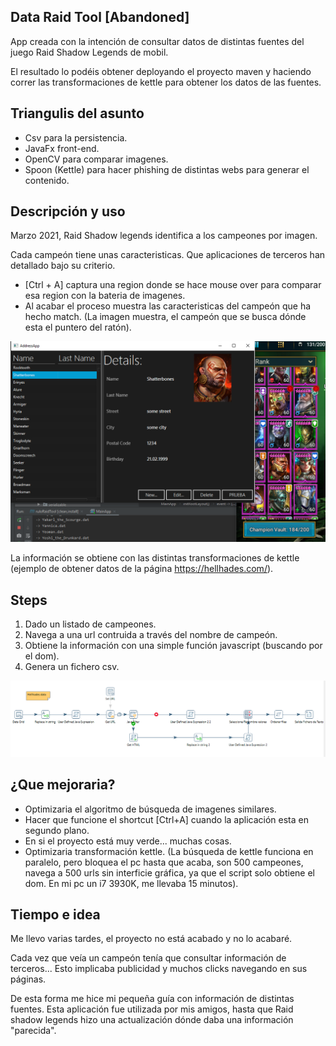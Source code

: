 ## Data Raid Tool [Abandoned]
App creada con la intención de consultar datos de distintas fuentes del juego Raid Shadow Legends de mobil.

El resultado lo podéis obtener deployando el proyecto maven y haciendo correr las transformaciones de kettle para obtener los datos de las fuentes.

## Triangulis del asunto

- Csv para la persistencia.
- JavaFx front-end.
- OpenCV para comparar imagenes.
- Spoon (Kettle) para hacer phishing de distintas webs para generar el contenido.

## Descripción y uso

Marzo 2021, Raid Shadow legends identifica a los campeones por imagen.

Cada campeón tiene unas caracteristicas. Que aplicaciones de terceros han detallado bajo su criterio.

- [Ctrl + A] captura una region donde se hace mouse over para comparar esa region con la bateria de imagenes.
- Al acabar el proceso muestra las caracteristicas del campeón que ha hecho match. (La imagen muestra, el campeón que se busca dónde esta el puntero del ratón).

![plot](./readme-pictures/Example.png)

La información se obtiene con las distintas transformaciones de kettle (ejemplo de obtener datos de la página https://hellhades.com/).

Steps
----
1) Dado un listado de campeones.
2) Navega a una url contruida a través del nombre de campeón.
3) Obtiene la información con una simple función javascript (buscando por el dom).
4) Genera un fichero csv.


![plot](./readme-pictures/HellhadesRatingData.png)


## ¿Que mejoraria?
- Optimizaria el algoritmo de búsqueda de imagenes similares.
- Hacer que funcione el shortcut [Ctrl+A] cuando la aplicación esta en segundo plano.
- En si el proyecto está muy verde... muchas cosas.
- Optimizaria transformación kettle.
(La búsqueda de kettle funciona en paralelo, pero bloquea el pc hasta que acaba, son 500 campeones, navega a 500 urls sin interficie gráfica, ya que el script solo obtiene el dom. En mi pc un i7 3930K, me llevaba 15 minutos).

## Tiempo e idea

Me llevo varias tardes, el proyecto no está acabado y no lo acabaré.

Cada vez que veía un campeón tenía que consultar información de terceros... Esto implicaba publicidad y muchos clicks navegando en sus páginas.

De esta forma me hice mi pequeña guía con información de distintas fuentes. Esta aplicación fue utilizada por mis amigos, hasta que Raid shadow legends hizo una actualización dónde daba una información "parecida".










  


